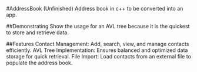 #AddressBook (Unfinished)
Address book in c++ to be converted into an app.

##Demonstrating
Show the usage for an AVL tree because it is the quickest to store and retrieve data.

##Features
Contact Management: Add, search, view, and manage contacts efficiently.
AVL Tree Implementation: Ensures balanced and optimized data storage for quick retrieval.
File Import: Load contacts from an external file to populate the address book.

